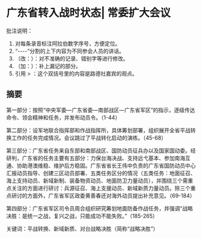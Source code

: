 # 广东省转入战时状态| 常委扩大会议

批注说明：
1. 对每条录音标注阿拉伯数字序号，方便定位。
2. “----”分割的上下内容为不同参会人员的讲话。
3. （改：）：对不准确的记录、错别字等进行修改。
4. （加：）：补上漏记的部分。
5. 引用 > ：这个双括号里的内容是路德社嘉宾的观点。


## 摘要 

第一部分：按照“中央军委—广东省委—南部战区—广东省军区”的指示，逐级传达命令、领会精神和任务，并发布动员令。（1-44）

第二部分：设军地联合指挥部和作战指挥所，具体筹划部署，组织展开全省平战转换工作的任务完成情况。会议跳过了平战转化启动的演练。（45-68）

第三部分：广东省任务来自东部和南部战区、国防动员征兵办以及国家国动委。经研判，广东省的任务主要有五部分：力保台海决战、支持远弋基本、参加南海互通、协助港澳维稳、维护后方稳固。广东省省长王伟中负责的广东省国防动员中心汇报动员指导、创建三区动员部署、五类任务区分的情况（五类任务：地面征召、海上支持动员、新域新制、装备物资动员、地面防卫力量动员），并围绕三个需重点关注的方面进行研讨：兵源征召、海上支援动员、新域新质力量动员。除三个重点研讨的方面外，广东省军区政委黄善春还对海外动员提出补充意见。（69-184）

第四部分：广东省军区司令员周合组织研究筹划地面防备作战任务，并强调“战略决胜：是统一之战，复兴之战，只能成功不能失败。”（185-265）

关键词：平战转换、新域新质、对台战略决胜（简称“战略决胜”）